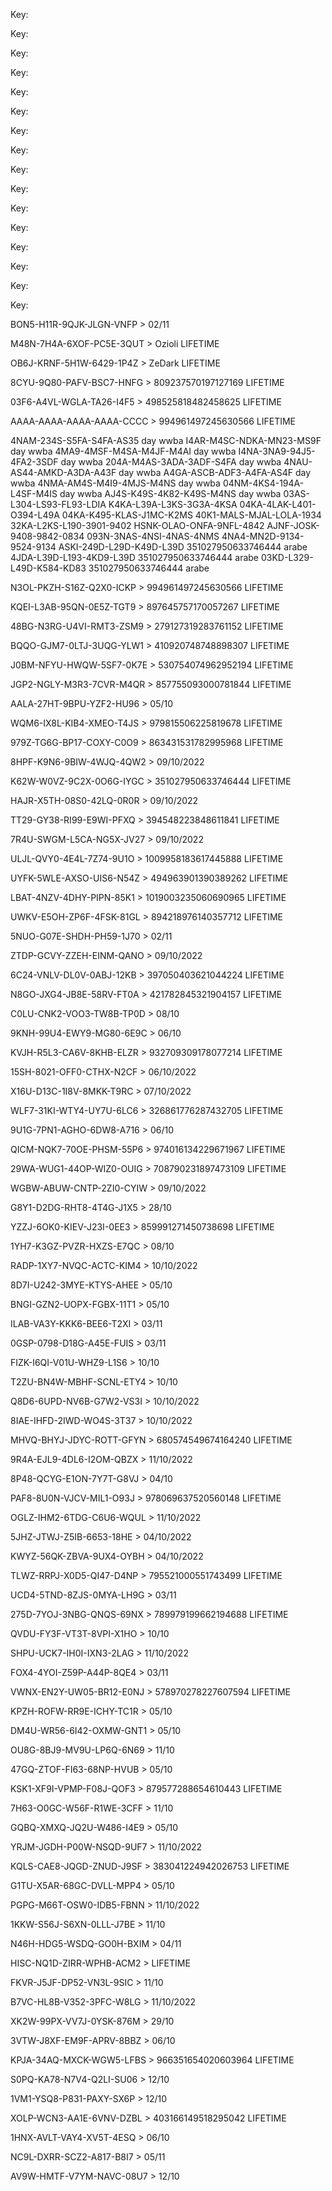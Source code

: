 Key: <article class="markdown-body entry-content container-lg" itemprop="text"><p dir="auto">Key: </p><p dir="auto">Key: </p><p dir="auto">Key: </p><p dir="auto">Key: </p><p dir="auto">Key: </p><p dir="auto">Key: </p><p dir="auto">Key: </p><p dir="auto">Key: </p><p dir="auto">Key: </p><p dir="auto">Key: </p><p dir="auto">Key: </p><p dir="auto">Key: </p><p dir="auto">Key: </p><p dir="auto">Key: </p><p dir="auto">Key: </p><p dir="auto">BON5-H11R-9QJK-JLGN-VNFP &gt;  02/11</p><p dir="auto"/>
<p dir="auto">M48N-7H4A-6XOF-PC5E-3QUT &gt;  Ozioli LIFETIME</p>
<p dir="auto">OB6J-KRNF-5H1W-6429-1P4Z &gt;  ZeDark LIFETIME</p>
<p dir="auto">8CYU-9Q80-PAFV-BSC7-HNFG &gt;  809237570197127169 LIFETIME</p>
<p dir="auto">03F6-A4VL-WGLA-TA26-I4F5 &gt;  498525818482458625 LIFETIME</p>
<p dir="auto">AAAA-AAAA-AAAA-AAAA-CCCC &gt;  994961497245630566 LIFETIME</p>
<p dir="auto">4NAM-234S-S5FA-S4FA-AS35 day wwba
I4AR-M4SC-NDKA-MN23-MS9F day wwba
4MA9-4MSF-M4SA-M4JF-M4AI day wwba
I4NA-3NA9-94J5-4FA2-3SDF day wwba
204A-M4AS-3ADA-3ADF-S4FA day wwba
4NAU-AS44-AMKD-A3DA-A43F day wwba
A4GA-ASCB-ADF3-A4FA-AS4F day wwba
4NMA-AM4S-M4I9-4MJS-M4NS day wwba
04NM-4KS4-194A-L4SF-M4IS day wwba
AJ4S-K49S-4K82-K49S-M4NS day wwba
 03AS-L304-LS93-FL93-LDIA
K4KA-L39A-L3KS-3G3A-4KSA
04KA-4LAK-L401-O394-L49A
04KA-K495-KLAS-J1MC-K2MS
40K1-MALS-MJAL-LOLA-1934
32KA-L2KS-L190-3901-9402
HSNK-OLAO-ONFA-9NFL-4842
AJNF-JOSK-9408-9842-0834
093N-3NAS-4NSI-4NAS-4NMS
4NA4-MN2D-9134-9524-9134
ASKI-249D-L29D-K49D-L39D 351027950633746444 arabe
4JDA-L39D-L193-4KD9-L39D 351027950633746444 arabe
03KD-L329-L49D-K584-KD83 351027950633746444 arabe</p>
<p dir="auto">N3OL-PKZH-S16Z-Q2X0-ICKP &gt;  994961497245630566 LIFETIME</p>
<p dir="auto">KQEI-L3AB-95QN-0E5Z-TGT9 &gt;  897645757170057267 LIFETIME</p>
<p dir="auto">48BG-N3RG-U4VI-RMT3-ZSM9 &gt;  279127319283761152 LIFETIME</p>
<p dir="auto">BQQO-GJM7-0LTJ-3UQG-YLW1 &gt;  410920748748898307 LIFETIME</p>
<p dir="auto">J0BM-NFYU-HWQW-5SF7-0K7E &gt;  530754074962952194 LIFETIME</p>
<p dir="auto">JGP2-NGLY-M3R3-7CVR-M4QR &gt;  857755093000781844 LIFETIME</p>
<p dir="auto">AALA-27HT-9BPU-YZF2-HU96 &gt;  05/10</p>
<p dir="auto">WQM6-IX8L-KIB4-XMEO-T4JS &gt;  979815506225819678 LIFETIME</p>
<p dir="auto">979Z-TG6G-BP17-COXY-C0O9 &gt;  863431531782995968 LIFETIME</p>
<p dir="auto">8HPF-K9N6-9BIW-4WJQ-4QW2 &gt;  09/10/2022</p>
<p dir="auto">K62W-W0VZ-9C2X-0O6G-IYGC &gt;  351027950633746444 LIFETIME</p>
<p dir="auto">HAJR-X5TH-08S0-42LQ-0R0R &gt;  09/10/2022</p>
<p dir="auto">TT29-GY38-RI99-E9WI-PFXQ &gt;  394548223848611841 LIFETIME</p>
<p dir="auto">7R4U-SWGM-L5CA-NG5X-JV27 &gt;  09/10/2022</p>
<p dir="auto">ULJL-QVY0-4E4L-7Z74-9U1O &gt;  1009958183617445888 LIFETIME</p>
<p dir="auto">UYFK-5WLE-AXSO-UIS6-N54Z &gt;  494963901390389262 LIFETIME</p>
<p dir="auto">LBAT-4NZV-4DHY-PIPN-85K1 &gt;  1019003235060690965 LIFETIME</p>
<p dir="auto">UWKV-E5OH-ZP6F-4FSK-81GL &gt;  894218976140357712 LIFETIME</p>
<p dir="auto">5NUO-G07E-SHDH-PH59-1J70 &gt;  02/11</p>
<p dir="auto">ZTDP-GCVY-ZZEH-EINM-QANO &gt;  09/10/2022</p>
<p dir="auto">6C24-VNLV-DL0V-0ABJ-12KB &gt;  397050403621044224 LIFETIME</p>
<p dir="auto">N8GO-JXG4-JB8E-58RV-FT0A &gt;  421782845321904157 LIFETIME</p>
<p dir="auto">C0LU-CNK2-VOO3-TW8B-TP0D &gt;  08/10</p>
<p dir="auto">9KNH-99U4-EWY9-MG80-6E9C &gt;  06/10</p>
<p dir="auto">KVJH-R5L3-CA6V-8KHB-ELZR &gt;  932709309178077214 LIFETIME</p>
<p dir="auto">15SH-8021-OFF0-CTHX-N2CF &gt;  06/10/2022</p>
<p dir="auto">X16U-D13C-1I8V-8MKK-T9RC &gt;  07/10/2022</p>
<p dir="auto">WLF7-31KI-WTY4-UY7U-6LC6 &gt;  326861776287432705 LIFETIME</p>
<p dir="auto">9U1G-7PN1-AGHO-6DW8-A716 &gt;  06/10</p>
<p dir="auto">QICM-NQK7-70OE-PHSM-55P6 &gt;  974016134229671967 LIFETIME</p>
<p dir="auto">29WA-WUG1-44OP-WIZ0-OUIG &gt;  708790231897473109 LIFETIME</p>
<p dir="auto">WGBW-ABUW-CNTP-2ZI0-CYIW &gt;  09/10/2022</p>
<p dir="auto">G8Y1-D2DG-RHT8-4T4G-J1X5 &gt;  28/10</p>
<p dir="auto">YZZJ-6OK0-KIEV-J23I-0EE3 &gt;  859991271450738698 LIFETIME</p>
<p dir="auto">1YH7-K3GZ-PVZR-HXZS-E7QC &gt;  08/10</p>
<p dir="auto">RADP-1XY7-NVQC-ACTC-KIM4 &gt;  10/10/2022</p>
<p dir="auto">8D7I-U242-3MYE-KTYS-AHEE &gt;  05/10</p>
<p dir="auto">BNGI-GZN2-UOPX-FGBX-11T1 &gt;  05/10</p>
<p dir="auto">ILAB-VA3Y-KKK6-BEE6-T2XI &gt;  03/11</p>
<p dir="auto">0GSP-0798-D18G-A45E-FUIS &gt;  03/11</p>
<p dir="auto">FIZK-I6QI-V01U-WHZ9-L1S6 &gt;  10/10</p>
<p dir="auto">T2ZU-BN4W-MBHF-SCNL-ETY4 &gt;  10/10</p>
<p dir="auto">Q8D6-6UPD-NV6B-G7W2-VS3I &gt;  10/10/2022</p>
<p dir="auto">8IAE-IHFD-2IWD-WO4S-3T37 &gt;  10/10/2022</p>
<p dir="auto">MHVQ-BHYJ-JDYC-ROTT-GFYN &gt;  680574549674164240 LIFETIME</p>
<p dir="auto">9R4A-EJL9-4DL6-I2OM-QBZX &gt;  11/10/2022</p>
<p dir="auto">8P48-QCYG-E1ON-7Y7T-G8VJ &gt;  04/10</p>
<p dir="auto">PAF8-8U0N-VJCV-MIL1-O93J &gt;  978069637520560148 LIFETIME</p>
<p dir="auto">OGLZ-IHM2-6TDG-C6U6-WQUL &gt;  11/10/2022</p>
<p dir="auto">5JHZ-JTWJ-Z5IB-6653-18HE &gt;  04/10/2022</p>
<p dir="auto">KWYZ-56QK-ZBVA-9UX4-OYBH &gt;  04/10/2022</p>
<p dir="auto">TLWZ-RRPJ-X0D5-QI47-D4NP &gt;  795521000551743499 LIFETIME</p>
<p dir="auto">UCD4-5TND-8ZJS-0MYA-LH9G &gt;  03/11</p>
<p dir="auto">275D-7YOJ-3NBG-QNQS-69NX &gt;  789979199662194688 LIFETIME</p>
<p dir="auto">QVDU-FY3F-VT3T-8VPI-X1HO &gt;  10/10</p>
<p dir="auto">SHPU-UCK7-IH0I-IXN3-2LAG &gt;  11/10/2022</p>
<p dir="auto">FOX4-4YOI-Z59P-A44P-8QE4 &gt;  03/11</p>
<p dir="auto">VWNX-EN2Y-UW05-BR12-E0NJ &gt;  578970278227607594 LIFETIME</p>
<p dir="auto">KPZH-ROFW-RR9E-ICHY-TC1R &gt;  05/10</p>
<p dir="auto">DM4U-WR56-6I42-OXMW-GNT1 &gt;  05/10</p>
<p dir="auto">OU8G-8BJ9-MV9U-LP6Q-6N69 &gt;  11/10</p>
<p dir="auto">47GQ-ZTOF-FI63-68NP-HVUB &gt;  05/10</p>
<p dir="auto">KSK1-XF9I-VPMP-F08J-QOF3 &gt;  879577288654610443 LIFETIME</p>
<p dir="auto">7H63-O0GC-W56F-R1WE-3CFF &gt;  11/10</p>
<p dir="auto">GQBQ-XMXQ-JQ2U-W486-I4E9 &gt;  05/10</p>
<p dir="auto">YRJM-JGDH-P00W-NSQD-9UF7 &gt;  11/10/2022</p>
<p dir="auto">KQLS-CAE8-JQGD-ZNUD-J9SF &gt;  383041224942026753 LIFETIME</p>
<p dir="auto">G1TU-X5AR-68GC-DVLL-MPP4 &gt;  05/10</p>
<p dir="auto">PGPG-M66T-OSW0-IDB5-FBNN &gt;  11/10/2022</p>
<p dir="auto">1KKW-S56J-S6XN-0LLL-J7BE &gt;  11/10</p>
<p dir="auto">N46H-HDG5-WSDQ-GO0H-BXIM &gt;  04/11</p>
<p dir="auto">HISC-NQ1D-ZIRR-WPHB-ACM2 &gt;  LIFETIME</p>
<p dir="auto">FKVR-J5JF-DP52-VN3L-9SIC &gt;  11/10</p>
<p dir="auto">B7VC-HL8B-V352-3PFC-W8LG &gt;  11/10/2022</p>
<p dir="auto">XK2W-99PX-VV7J-0YSK-876M &gt;  29/10</p>
<p dir="auto">3VTW-J8XF-EM9F-APRV-8BBZ &gt;  06/10</p>
<p dir="auto">KPJA-34AQ-MXCK-WGW5-LFBS &gt;  966351654020603964 LIFETIME</p>
<p dir="auto">S0PQ-KA78-N7V4-Q2LI-SU06 &gt;  12/10</p>
<p dir="auto">1VM1-YSQ8-P831-PAXY-SX6P &gt;  12/10</p>
<p dir="auto">XOLP-WCN3-AA1E-6VNV-DZBL &gt;  403166149518295042 LIFETIME</p>
<p dir="auto">1HNX-AVLT-VAY4-XV5T-4ESQ &gt;  06/10</p>

NC9L-DXRR-SCZ2-A817-B8I7 &gt;  05/11
</article>
AV9W-HMTF-V7YM-NAVC-08U7 >  12/10